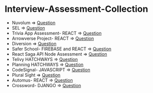 # Interview-Assessment-Collection

* Nuvolum => [Question](https://drive.google.com/file/d/1DAMb7GN0D3qdGdNFUGNt4d-TAugU0cMM/view?usp=sharing)
* SEL => [Question](https://drive.google.com/file/d/1KCruOwhTZQaBQ4Z3Tani_HIF0_QIb4Pg/view?usp=sharing)
* Trivia App Assessment- REACT => [Question](https://drive.google.com/file/d/1BcD8-1nSJNB0mRiVXcJi1GTMMEzJdG1s/view?usp=sharing)
* Arrowverse Project- REACT => [Question](https://drive.google.com/file/d/1FBx-G3WIw0DIKFz-XiXHSROALI9eXCmo/view?usp=sharing)
* Diversion => [Question](https://drive.google.com/file/d/1-ItVAj3i4zzI3ep_z3alwTECoHz4Yrb9/view?usp=sharing)
* Safer School- FIREBASE and REACT => [Question](https://drive.google.com/file/d/1nnPozYDZtkoATyyp7-vuz2EfPagl7O4h/view?usp=sharing)
* React Saga API Node Assessment => [Question](https://drive.google.com/file/d/1-6WX4kpReN8DvSMyUW64Ov1CmlETGY86/view?usp=sharing)
* Telivy HATCHWAYS => [Question](https://drive.google.com/file/d/1xHDY9W_DbP-37f7P0wncETTvoGeKHg3q/view?usp=sharing)
* Planning HATCHWAYS => [Question](https://drive.google.com/file/d/1in19f7ro17kHIDhPzJ_vb8-DtF6bew5S/view?usp=sharing)
* CodeSignal- JAVASCRIPT => [Question](https://drive.google.com/file/d/1n5hWC3M6vb63HxycYsRD_ZqWQVD-7_hi/view?usp=sharing)
* Plural Sight => [Question](https://drive.google.com/file/d/1COMFiBYe-qTXISBfqO1Dr8d94vCSp3CJ/view?usp=sharing)
* Automus- REACT => [Question](https://drive.google.com/file/d/1mRUStrxgo1oFDmpRfVDxo5dw5j4j4Gtr/view?usp=sharing)
* Crossword- DJANGO => [Question](https://drive.google.com/file/d/1I1EB0rQ0-vMy76NzObSsP5nQoAN3ejUI/view?usp=sharing)
